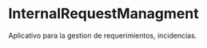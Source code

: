 InternalRequestManagment
========================

Aplicativo para la gestion de requerimientos, incidencias.
